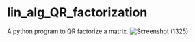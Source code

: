 # lin_alg_QR_factorization

A python program to QR factorize a matrix.
![Screenshot (1325)](https://user-images.githubusercontent.com/83175234/172779220-a2311a34-da10-4e87-baf4-5af15df7209a.png)
